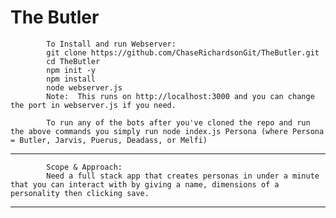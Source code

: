 # The Butler
                       
            To Install and run Webserver:
            git clone https://github.com/ChaseRichardsonGit/TheButler.git
            cd TheButler
            npm init -y
            npm install
            node webserver.js
            Note:  This runs on http://localhost:3000 and you can change the port in webserver.js if you need.

            To run any of the bots after you've cloned the repo and run the above commands you simply run node index.js Persona (where Persona = Butler, Jarvis, Puerus, Deadass, or Melfi)

----------------------------------------------------------------------------------------------------------------------------------------------------------


            Scope & Approach: 
            Need a full stack app that creates personas in under a minute that you can interact with by giving a name, dimensions of a personality then clicking save.

            
            
----------------------------------------------------------------------------------------------------------------------------------------------------------

